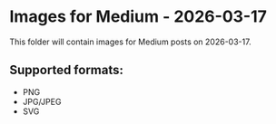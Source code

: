 # Images for Medium - 2026-03-17

This folder will contain images for Medium posts on 2026-03-17.

## Supported formats:
- PNG
- JPG/JPEG
- SVG
